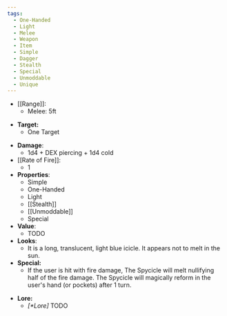 ```yaml
---
tags:
  - One-Handed
  - Light
  - Melee
  - Weapon
  - Item
  - Simple
  - Dagger
  - Stealth
  - Special
  - Unmoddable
  - Unique
---
```

* [[Range]]:
	* Melee: 5ft
- **Target:**
	- One Target
* __Damage__:
	* 1d4 + DEX piercing + 1d4 cold
* [[Rate of Fire]]:
	* 1
* __Properties__:
	* Simple
	* One-Handed
	* Light
	* [[Stealth]]
	* [[Unmoddable]]
	* Special
* **Value**:
	* TODO
* **Looks**:
	* It is a long, translucent, light blue icicle. It appears not to melt in the sun.
* **Special:**
	* If the user is hit with fire damage, The Spycicle will melt nullifying half of the fire damage. The Spycicle will magically reform in the user's hand (or pockets) after 1 turn.
- **Lore:**
	- *\[\*Lore]* TODO